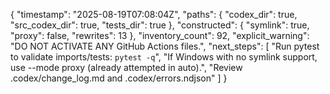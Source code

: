 {
  "timestamp": "2025-08-19T07:08:04Z",
  "paths": {
    "codex_dir": true,
    "src_codex_dir": true,
    "tests_dir": true
  },
  "constructed": {
    "symlink": true,
    "proxy": false,
    "rewrites": 13
  },
  "inventory_count": 92,
  "explicit_warning": "DO NOT ACTIVATE ANY GitHub Actions files.",
  "next_steps": [
    "Run pytest to validate imports/tests: `pytest -q`",
    "If Windows with no symlink support, use --mode proxy (already attempted in auto).",
    "Review .codex/change_log.md and .codex/errors.ndjson"
  ]
}
